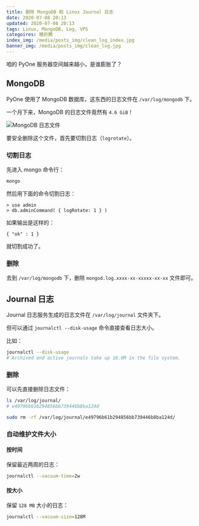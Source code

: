 ```yaml
---
title: 删除 MongoDB 和 Linux Journal 日志
date: 2020-07-08 20:13
updated: 2020-07-08 20:13
tags: Linux, MongoDB, Log, VPS
categoires: 瞎折腾
index_img: /media/posts_img/clean_log_index.jpg
banner_img: /media/posts_img/clean_log.jpg
---
```


咱的 PyOne 服务器空间越来越小，是谁膨胀了？

<!-- more -->

## MongoDB

PyOne 使用了 MongoDB 数据库，这东西的日志文件在 `/var/log/mongodb` 下。

一个月下来，MongoDB 的日志文件竟然有 `4.6 GiB`！

![MongoDB 日志文件](/media/article_img/clean_log/1.jpg)

要安全删除这个文件，首先要切割日志（`logrotate`）。

### 切割日志

先进入 mongo 命令行：

```sh
mongo
```

然后用下面的命令切割日志：

```mongo
> use admin
> db.adminCommand( { logRotate: 1 } )
```

如果输出是这样的：

```mongo
{ "ok" : 1 }
```

就切割成功了。

### 删除

去到 `/var/log/mongodb` 下，删除 `mongod.log.xxxx-xx-xxxxx-xx-xx` 文件即可。

## Journal 日志

Journal 日志服务生成的日志文件在 `/var/log/journal` 文件夹下。

但可以通过 `journalctl --disk-usage` 命令直接查看日志大小。

比如：

```sh
journalctl --disk-usage
# Archived and active journals take up 16.0M in the file system.
```

### 删除

可以先直接删除日志文件：

```sh
ls /var/log/journal/
# e49796b61b294856bb739446b8ba124d

sudo rm -rf /var/log/journal/e49796b61b294856bb739446b8ba124d/
```

### 自动维护文件大小

#### 按时间

保留最近两周的日志：

```sh
journalctl --vacuum-time=2w
```

#### 按大小

保留 `128 MB` 大小的日志：

```sh
journalctl --vacuum-size=128M
```
